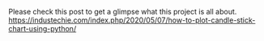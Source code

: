 Please check this post to get a glimpse what this project is all about. https://industechie.com/index.php/2020/05/07/how-to-plot-candle-stick-chart-using-python/
